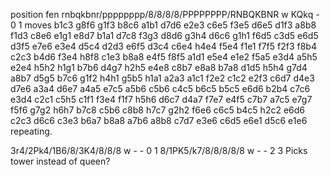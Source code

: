 position fen rnbqkbnr/pppppppp/8/8/8/8/PPPPPPPP/RNBQKBNR w KQkq - 0 1 moves b1c3 g8f6 g1f3 b8c6 a1b1 d7d6 e2e3 c6e5 f3e5 d6e5 d1f3 a8b8 f1d3 c8e6 e1g1 e8d7 b1a1 d7c8 f3g3 d8d6 g3h4 d6c6 g1h1 f6d5 c3d5 e6d5 d3f5 e7e6 e3e4 d5c4 d2d3 e6f5 d3c4 c6e4 h4e4 f5e4 f1e1 f7f5 f2f3 f8b4 c2c3 b4d6 f3e4 h8f8 c1e3 b8a8 e4f5 f8f5 a1d1 e5e4 e1e2 f5a5 e3d4 a5h5 e2e4 h5h2 h1g1 b7b6 d4g7 h2h5 e4e8 c8b7 e8a8 b7a8 d1d5 h5h4 g7d4 a8b7 d5g5 b7c6 g1f2 h4h1 g5b5 h1a1 a2a3 a1c1 f2e2 c1c2 e2f3 c6d7 d4e3 d7e6 a3a4 d6e7 a4a5 e7c5 a5b6 c5b6 c4c5 b6c5 b5c5 e6d6 b2b4 c7c6 e3d4 c2c1 c5h5 c1f1 f3e4 f1f7 h5h6 d6c7 d4a7 f7e7 e4f5 c7b7 a7c5 e7g7 f5f6 g7g2 h6h7 b7c8 c5b6 c8b8 h7c7 g2h2 f6e6 c6c5 b4c5 h2c2 e6d6 c2c3 d6c6 c3e3 b6a7 b8a8 a7b6 a8b8 c7d7 e3e6 c6d5 e6e1 d5c6 e1e6
repeating.

3r4/2Pk4/1B6/8/3K4/8/8/8 w - - 0 1
8/1PK5/k7/8/8/8/8/8 w - - 2 3
Picks tower instead of queen?

